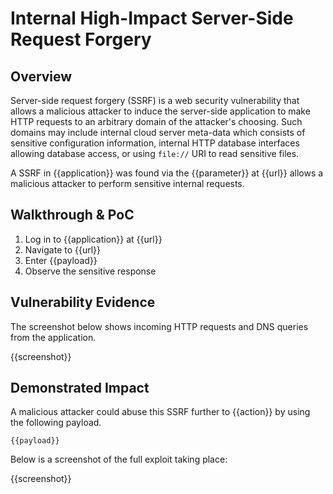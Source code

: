 # Internal High-Impact Server-Side Request Forgery

## Overview

<!--
Provide a 1-2 sentence description - see http://cveproject.github.io/docs/content/key-details-phrasing.pdf for tips

This format is a good guide:
[VULNTYPE] in [COMPONENT] in [APPLICATION] allows [ATTACKER] to [IMPACT] via [VECTOR] 
-->
Server-side request forgery (SSRF) is a web security vulnerability that allows a malicious attacker to induce the server-side application to make HTTP requests to an arbitrary domain of the attacker's choosing. Such domains may include internal cloud server meta-data which consists of sensitive configuration information, internal HTTP database interfaces allowing database access, or using `file://` URI to read sensitive files.

A SSRF in {{application}} was found via the {{parameter}} at {{url}} allows a malicious attacker to perform sensitive internal requests.

## Walkthrough & PoC

<!--
Provide a step-by-step walkthrough on how to access the vulnerable injection point, and how to exploit the vulnerability.
Adding a dot-pointed walkthrough with relevant screenshots will speed triage time and result in faster rewards!
-->

1. Log in to {{application}} at {{url}}
1. Navigate to {{url}}
1. Enter {{payload}}
1. Observe the sensitive response

## Vulnerability Evidence

<!--
Your submission MUST include evidence of the vulnerability and not be theoretical in nature.

For a SSRF, the best evidence is usually a screen recording or image of incoming requests. 
-->

The screenshot below shows incoming HTTP requests and DNS queries from the application.

{{screenshot}}

## Demonstrated Impact

<!--
Where possible and safe, escalate the SSRF to have some kind of tangible security impact, such as exfiltrating data. If no impact can be demonstrated other than receiving external interactions, this will most likely be considered as P5/informational severity.

As this VRT item refers to high-impact internal requests, be sure to demonstrate exactly what can be accessed internally, for example a cloud provider meta-data endpoint, or some kind of internal dashboard. If this SSRF is not able to perform high-impact internal requests, take a look at some of the other SSRF VRT items to see if there is another one that is more appropriate.
--> 

A malicious attacker could abuse this SSRF further to {{action}} by using the following payload.

```
{{payload}}
```

Below is a screenshot of the full exploit taking place:

{{screenshot}}

